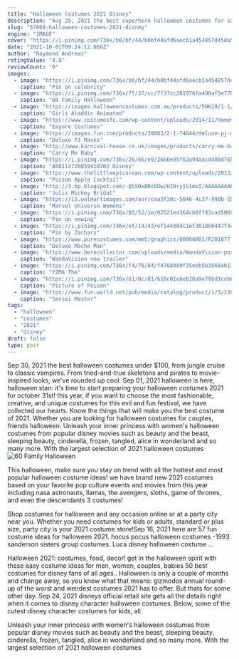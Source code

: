 ```yaml
---
title: "Halloween Costumes 2021 Disney"
description: "Aug 25, 2021 the best superhero halloween costumes for saving the day. From natasha romanoff and rey skywalker to classics like spider-man and batman, here are over 20 ideas for all"
slug: "57804-halloween-costumes-2021-disney"
engine: "IMAGE"
cover: "https://i.pinimg.com/736x/b0/bf/44/b0bf44afd6aecb1a454857d458a50ac2.jpg"
date: "2021-10-01T09:24:12.666Z"
author: "Raymond Andrews"
ratingValue: "4.8"
reviewCount: "9"
images:
  - image: "https://i.pinimg.com/736x/b0/bf/44/b0bf44afd6aecb1a454857d458a50ac2.jpg"
    caption: "Pin on celebrity"
  - image: "https://i.pinimg.com/736x/7f/37/cc/7f37cc281976fa490af5e7784d118ee6.jpg"
    caption: "60 Family Halloween"
  - image: "https://images.halloweencostumes.com.au/products/59619/1-1/aladdin-live-action-deluxe-girls-jasmine-costume.jpg"
    caption: "Girls Aladdin Animated"
  - image: "https://www.costumesfc.com/wp-content/uploads/2014/11/Homemade-Eeyore-Costume.jpg"
    caption: "Eeyore Costumes"
  - image: "https://images.fun.com/products/39803/2-1-74644/deluxe-pj-masks-cat-boy-costume1.jpg"
    caption: "Deluxe PJ Masks"
  - image: "http://www.karnival-house.co.uk/images/products/carry-me-baby-costume-for-adults37463.jpg"
    caption: "Carry Me Baby"
  - image: "https://i.pinimg.com/736x/26/66/e9/2666e95f62a94aacd488d765238d758e.jpg"
    caption: "808114726859418702 Disney"
  - image: "https://www.thelittleepicurean.com/wp-content/uploads/2013/10/poison-apple-feature-image.jpg"
    caption: "Poison Apple Cocktail"
  - image: "http://3.bp.blogspot.com/-Q5S0xBDo5Dw/UINry1S1meI/AAAAAAAAR30/Hj3YCaBebLs/s1600/IMG_8047.JPG"
    caption: "Julis Mickey Bridal"
  - image: "https://i5.walmartimages.com/asr/caa3f30c-5046-4c37-998b-55806127b6c8_1.4e42150d2fd6e40c782081e94dbbda98.jpeg"
    caption: "Marvel Universe Womens"
  - image: "https://i.pinimg.com/736x/02/52/1e/02521ea364cb8ff83cad506961787b12.jpg"
    caption: "Pin on sewing"
  - image: "https://i.pinimg.com/736x/ef/14/43/ef14438dc1ef3618b6447f4c6e5d8792.jpg"
    caption: "Pin by Zachary"
  - image: "https://www.purecostumes.com/mm5/graphics/00000001/R201677_full_1.jpg"
    caption: "Deluxe Macho Man"
  - image: "https://www.herocollector.com/uploads/media/WandaVision-poster6.jpg"
    caption: "WandaVision new trailer"
  - image: "https://i.pinimg.com/736x/f4/76/84/f4768489f35eeb5b3568ab13e80b5ac8--digital-paintings-the-emperor.jpg"
    caption: "YZMA The"
  - image: "https://i.pinimg.com/736x/61/0c/81/610c81e6eb26a9e79bd3ceb693d0b225--poison-ivy-red-hair.jpg"
    caption: "Picture of Poison"
  - image: "https://www.fun-world.net/pub/media/catalog/product/1/3/130244_1.jpg"
    caption: "Sensei Master"
tags:
  - "halloween"
  - "costumes"
  - "2021"
  - "disney"
draft: false
type: post
---
```


Sep 30, 2021 the best halloween costumes under $100, from jungle cruise to classic vampires. From tried-and-true skeletons and pirates to movie-inspired looks, we've rounded up cool. Sep 01, 2021 halloween is here, halloween stan: it's time to start preparing your halloween costumes 2021 for october 31st! this year, if you want to choose the most fashionable, creative, and unique costumes for this evil and fun festival, we have collected our hearts. Know the things that will make you the best costume of 2021. Whether you are looking for halloween costumes for couples, friends halloween. Unleash your inner princess with women's halloween costumes from popular disney movies such as beauty and the beast, sleeping beauty, cinderella, frozen, tangled, alice in wonderland and so many more.  With the largest selection of 2021 halloween costumes
![60 Family Halloween](https://i.pinimg.com/736x/7f/37/cc/7f37cc281976fa490af5e7784d118ee6.jpg "60 Family Halloween")

This halloween, make sure you stay on trend with all the hottest and most popular halloween costume ideas! we have brand new 2021 costumes based on your favorite pop culture events and movies from this year including nasa astronauts, llamas, the avengers, sloths, game of thrones, and even the descendants 3 costumes!
<!--inArticleAds-->

<!--galleryOne-->

Shop costumes for halloween and any occasion online or at a party city near you. Whether you need costumes for kids or adults, standard or plus size, party city is your 2021 costume store!Sep 16, 2021 here are 57 fun costume ideas for halloween 2021.  hocus pocus halloween costumes -1993 sanderson sisters group costumes. Luca disney halloween costume ...
<!--inArticleAds-->

<!--galleryTwo-->

Halloween 2021: costumes, food, decor! get in the halloween spirit with these easy costume ideas for men, women, couples, babies  50 best costumes for disney fans of all ages.. Halloween is only a couple of months and change away, so you know what that means: gizmodos annual round-up of the worst and weirdest costumes 2021 has to offer. But thats for some other day. Sep 24, 2021 disneys official retail site gets all the details right when it comes to disney character halloween costumes. Below, some of the cutest disney character costumes for kids, all
<!--galleryThree-->

Unleash your inner princess with women's halloween costumes from popular disney movies such as beauty and the beast, sleeping beauty, cinderella, frozen, tangled, alice in wonderland and so many more.  With the largest selection of 2021 halloween costumes